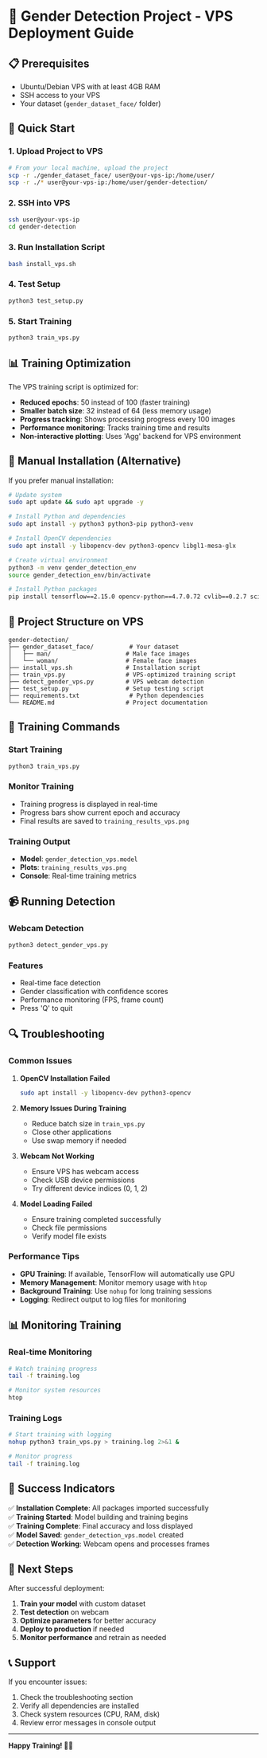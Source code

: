 # 🚀 Gender Detection Project - VPS Deployment Guide

## 📋 Prerequisites
- Ubuntu/Debian VPS with at least 4GB RAM
- SSH access to your VPS
- Your dataset (`gender_dataset_face/` folder)

## 🚀 Quick Start

### 1. Upload Project to VPS
```bash
# From your local machine, upload the project
scp -r ./gender_dataset_face/ user@your-vps-ip:/home/user/
scp -r ./* user@your-vps-ip:/home/user/gender-detection/
```

### 2. SSH into VPS
```bash
ssh user@your-vps-ip
cd gender-detection
```

### 3. Run Installation Script
```bash
bash install_vps.sh
```

### 4. Test Setup
```bash
python3 test_setup.py
```

### 5. Start Training
```bash
python3 train_vps.py
```

## 📊 Training Optimization

The VPS training script is optimized for:
- **Reduced epochs**: 50 instead of 100 (faster training)
- **Smaller batch size**: 32 instead of 64 (less memory usage)
- **Progress tracking**: Shows processing progress every 100 images
- **Performance monitoring**: Tracks training time and results
- **Non-interactive plotting**: Uses 'Agg' backend for VPS environment

## 🔧 Manual Installation (Alternative)

If you prefer manual installation:

```bash
# Update system
sudo apt update && sudo apt upgrade -y

# Install Python and dependencies
sudo apt install -y python3 python3-pip python3-venv

# Install OpenCV dependencies
sudo apt install -y libopencv-dev python3-opencv libgl1-mesa-glx

# Create virtual environment
python3 -m venv gender_detection_env
source gender_detection_env/bin/activate

# Install Python packages
pip install tensorflow==2.15.0 opencv-python==4.7.0.72 cvlib==0.2.7 scikit-learn matplotlib numpy
```

## 📁 Project Structure on VPS

```
gender-detection/
├── gender_dataset_face/          # Your dataset
│   ├── man/                     # Male face images
│   └── woman/                   # Female face images
├── install_vps.sh               # Installation script
├── train_vps.py                 # VPS-optimized training script
├── detect_gender_vps.py         # VPS webcam detection
├── test_setup.py                # Setup testing script
├── requirements.txt              # Python dependencies
└── README.md                    # Project documentation
```

## 🎯 Training Commands

### Start Training
```bash
python3 train_vps.py
```

### Monitor Training
- Training progress is displayed in real-time
- Progress bars show current epoch and accuracy
- Final results are saved to `training_results_vps.png`

### Training Output
- **Model**: `gender_detection_vps.model`
- **Plots**: `training_results_vps.png`
- **Console**: Real-time training metrics

## 📹 Running Detection

### Webcam Detection
```bash
python3 detect_gender_vps.py
```

### Features
- Real-time face detection
- Gender classification with confidence scores
- Performance monitoring (FPS, frame count)
- Press 'Q' to quit

## 🔍 Troubleshooting

### Common Issues

1. **OpenCV Installation Failed**
   ```bash
   sudo apt install -y libopencv-dev python3-opencv
   ```

2. **Memory Issues During Training**
   - Reduce batch size in `train_vps.py`
   - Close other applications
   - Use swap memory if needed

3. **Webcam Not Working**
   - Ensure VPS has webcam access
   - Check USB device permissions
   - Try different device indices (0, 1, 2)

4. **Model Loading Failed**
   - Ensure training completed successfully
   - Check file permissions
   - Verify model file exists

### Performance Tips

- **GPU Training**: If available, TensorFlow will automatically use GPU
- **Memory Management**: Monitor memory usage with `htop`
- **Background Training**: Use `nohup` for long training sessions
- **Logging**: Redirect output to log files for monitoring

## 📊 Monitoring Training

### Real-time Monitoring
```bash
# Watch training progress
tail -f training.log

# Monitor system resources
htop
```

### Training Logs
```bash
# Start training with logging
nohup python3 train_vps.py > training.log 2>&1 &

# Monitor progress
tail -f training.log
```

## 🎉 Success Indicators

✅ **Installation Complete**: All packages imported successfully  
✅ **Training Started**: Model building and training begins  
✅ **Training Complete**: Final accuracy and loss displayed  
✅ **Model Saved**: `gender_detection_vps.model` created  
✅ **Detection Working**: Webcam opens and processes frames  

## 🚀 Next Steps

After successful deployment:
1. **Train your model** with custom dataset
2. **Test detection** on webcam
3. **Optimize parameters** for better accuracy
4. **Deploy to production** if needed
5. **Monitor performance** and retrain as needed

## 📞 Support

If you encounter issues:
1. Check the troubleshooting section
2. Verify all dependencies are installed
3. Check system resources (CPU, RAM, disk)
4. Review error messages in console output

---

**Happy Training! 🎯🚀**

